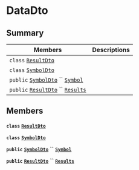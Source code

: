 # DataDto

## Summary

| Members                                                                                                                                                                                                                                                                                           | Descriptions |
| ------------------------------------------------------------------------------------------------------------------------------------------------------------------------------------------------------------------------------------------------------------------------------------------------- | ------------ |
| `class` [`ResultDto`](AtomicMarketApiClient--Stats--CollectionsDto--DataDto--ResultDto.md)                                                                                                                                                                                                        |              |
| `class` [`SymbolDto`](AtomicMarketApiClient--Stats--CollectionsDto--DataDto--SymbolDto.md)                                                                                                                                                                                                        |              |
| `public` [`SymbolDto`](AtomicMarketApiClient--Stats--CollectionsDto--DataDto--SymbolDto.md) `` [`Symbol`](AtomicMarketApiClient--Stats--CollectionsDto--DataDto.md#class\_atomic\_market\_api\_client\_1\_1\_stats\_1\_1\_collections\_dto\_1\_1\_data\_dto\_1a10788cdb2d6d32f8a4b33f075a7e3925)  |              |
| `public` [`ResultDto`](AtomicMarketApiClient--Stats--CollectionsDto--DataDto--ResultDto.md) `` [`Results`](AtomicMarketApiClient--Stats--CollectionsDto--DataDto.md#class\_atomic\_market\_api\_client\_1\_1\_stats\_1\_1\_collections\_dto\_1\_1\_data\_dto\_1ae53b057151d39a8ddfa1d9cfd49ff7ed) |              |

## Members

**`class`** [**`ResultDto`**](AtomicMarketApiClient--Stats--CollectionsDto--DataDto--ResultDto.md)

**`class`** [**`SymbolDto`**](AtomicMarketApiClient--Stats--CollectionsDto--DataDto--SymbolDto.md)

**`public`** [**`SymbolDto`**](AtomicMarketApiClient--Stats--CollectionsDto--DataDto--SymbolDto.md) **``** [**`Symbol`**](AtomicMarketApiClient--Stats--CollectionsDto--DataDto.md#class\_atomic\_market\_api\_client\_1\_1\_stats\_1\_1\_collections\_dto\_1\_1\_data\_dto\_1a10788cdb2d6d32f8a4b33f075a7e3925)

**`public`** [**`ResultDto`**](AtomicMarketApiClient--Stats--CollectionsDto--DataDto--ResultDto.md) **``** [**`Results`**](AtomicMarketApiClient--Stats--CollectionsDto--DataDto.md#class\_atomic\_market\_api\_client\_1\_1\_stats\_1\_1\_collections\_dto\_1\_1\_data\_dto\_1ae53b057151d39a8ddfa1d9cfd49ff7ed)
